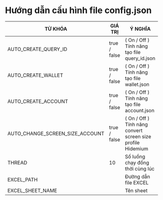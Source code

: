 # Hướng dẫn cấu hình file config.json
| TỪ KHÓA   | GIÁ TRỊ      | Ý NGHĨA                                                     |
|-----------|--------------|-------------------------------------------------------------|
| AUTO_CREATE_QUERY_ID | true / false | ( On / Off ) Tính năng tạo file query_id.json               |
| AUTO_CREATE_WALLET | true / false | ( On / Off ) Tính năng tạo file wallet.json                 |
| AUTO_CREATE_ACCOUNT | true / false | ( On / Off ) Tính năng tạo file account.json                |
| AUTO_CHANGE_SCREEN_SIZE_ACCOUNT | true / false | ( On / Off ) Tính năng convert screen size profile Hidemium |
| THREAD | 10           | Số luồng chạy đồng thời cùng lúc                            |
| EXCEL_PATH |            | Đường dẫn file EXCEL                                        |
| EXCEL_SHEET_NAME |            | Tên sheet                                                   |
